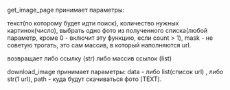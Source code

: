 get_image_page принимает параметры:

текст(по которому будет идти поиск),
количество нужных картинок(число),
выбрать одно фото из полученного списка(любой параметр, кроме 0 - включит эту функцию, если count > 1),
mask - не советую трогать, это сам массив, в который наполняются url.

возвращает либо ссылку (str)
либо массив ссылок (list)

download_image принимает параметры:
data - либо list(список url) , либо str(1 url),
path - куда будут скачиваться фото (TEXT).
